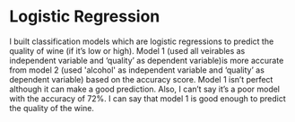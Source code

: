 # Logistic Regression
I built classification models which are logistic regressions to predict the quality of wine (if it’s low or high). Model 1 (used all veirables as independent variable and ‘quality’ as dependent variable)is more accurate from model 2 (used 'alcohol' as independent variable and ‘quality’ as dependent variable) based on the accuracy score. Model 1 isn’t perfect although it can make a good prediction. Also, I can’t say it’s a poor model with the accuracy of 72%. I can say that model 1 is good enough to predict the quality of the wine.
